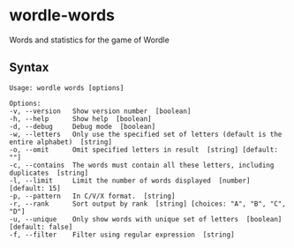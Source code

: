 # wordle-words
Words and statistics for the game of Wordle

## Syntax

	Usage: wordle words [options]

	Options:
	-v, --version   Show version number  [boolean]
	-h, --help      Show help  [boolean]
	-d, --debug     Debug mode  [boolean]
	-w, --letters   Only use the specified set of letters (default is the entire alphabet)  [string]
	-o, --omit      Omit specified letters in result  [string] [default: ""]
	-c, --contains  The words must contain all these letters, including duplicates  [string]
	-l, --limit     Limit the number of words displayed  [number] [default: 15]
	-p, --pattern   In C/V/X format.  [string]
	-r, --rank      Sort output by rank  [string] [choices: "A", "B", "C", "D"]
	-u, --unique    Only show words with unique set of letters  [boolean] [default: false]
	-f, --filter    Filter using regular expression  [string]

